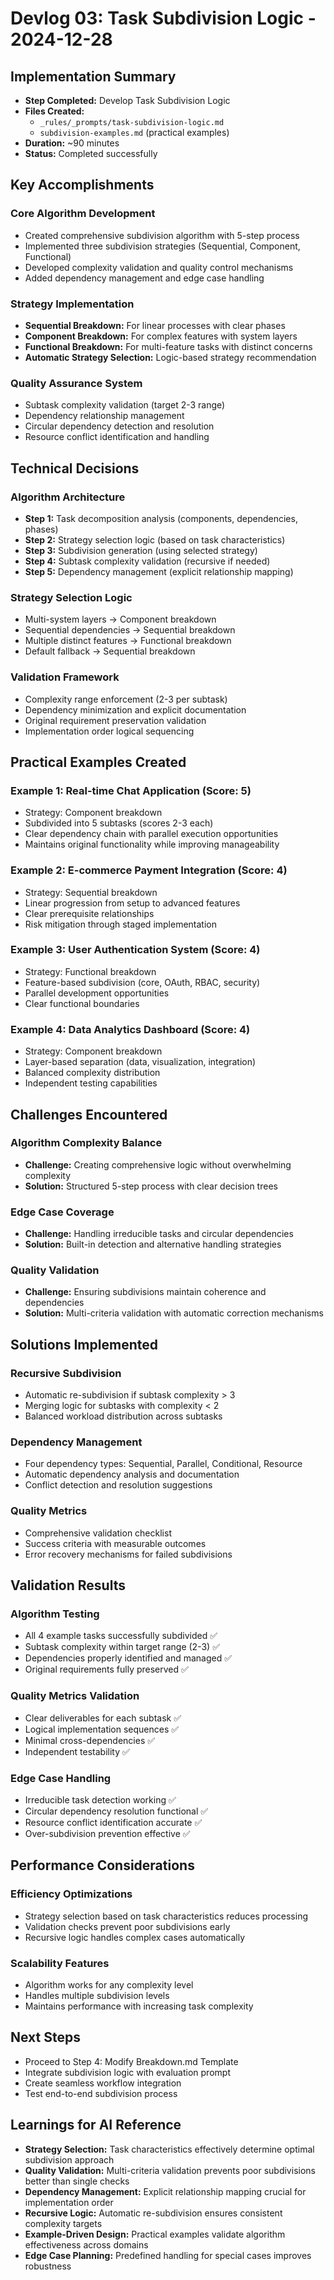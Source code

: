 # Devlog 03: Task Subdivision Logic - 2024-12-28

## Implementation Summary
- **Step Completed:** Develop Task Subdivision Logic
- **Files Created:** 
  - `_rules/_prompts/task-subdivision-logic.md`
  - `subdivision-examples.md` (practical examples)
- **Duration:** ~90 minutes
- **Status:** Completed successfully

## Key Accomplishments

### Core Algorithm Development
- Created comprehensive subdivision algorithm with 5-step process
- Implemented three subdivision strategies (Sequential, Component, Functional)
- Developed complexity validation and quality control mechanisms
- Added dependency management and edge case handling

### Strategy Implementation
- **Sequential Breakdown:** For linear processes with clear phases
- **Component Breakdown:** For complex features with system layers
- **Functional Breakdown:** For multi-feature tasks with distinct concerns
- **Automatic Strategy Selection:** Logic-based strategy recommendation

### Quality Assurance System
- Subtask complexity validation (target 2-3 range)
- Dependency relationship management
- Circular dependency detection and resolution
- Resource conflict identification and handling

## Technical Decisions

### Algorithm Architecture
- **Step 1:** Task decomposition analysis (components, dependencies, phases)
- **Step 2:** Strategy selection logic (based on task characteristics)
- **Step 3:** Subdivision generation (using selected strategy)
- **Step 4:** Subtask complexity validation (recursive if needed)
- **Step 5:** Dependency management (explicit relationship mapping)

### Strategy Selection Logic
- Multi-system layers → Component breakdown
- Sequential dependencies → Sequential breakdown
- Multiple distinct features → Functional breakdown
- Default fallback → Sequential breakdown

### Validation Framework
- Complexity range enforcement (2-3 per subtask)
- Dependency minimization and explicit documentation
- Original requirement preservation validation
- Implementation order logical sequencing

## Practical Examples Created

### Example 1: Real-time Chat Application (Score: 5)
- Strategy: Component breakdown
- Subdivided into 5 subtasks (scores 2-3 each)
- Clear dependency chain with parallel execution opportunities
- Maintains original functionality while improving manageability

### Example 2: E-commerce Payment Integration (Score: 4)
- Strategy: Sequential breakdown
- Linear progression from setup to advanced features
- Clear prerequisite relationships
- Risk mitigation through staged implementation

### Example 3: User Authentication System (Score: 4)
- Strategy: Functional breakdown
- Feature-based subdivision (core, OAuth, RBAC, security)
- Parallel development opportunities
- Clear functional boundaries

### Example 4: Data Analytics Dashboard (Score: 4)
- Strategy: Component breakdown
- Layer-based separation (data, visualization, integration)
- Balanced complexity distribution
- Independent testing capabilities

## Challenges Encountered

### Algorithm Complexity Balance
- **Challenge:** Creating comprehensive logic without overwhelming complexity
- **Solution:** Structured 5-step process with clear decision trees

### Edge Case Coverage
- **Challenge:** Handling irreducible tasks and circular dependencies
- **Solution:** Built-in detection and alternative handling strategies

### Quality Validation
- **Challenge:** Ensuring subdivisions maintain coherence and dependencies
- **Solution:** Multi-criteria validation with automatic correction mechanisms

## Solutions Implemented

### Recursive Subdivision
- Automatic re-subdivision if subtask complexity > 3
- Merging logic for subtasks with complexity < 2
- Balanced workload distribution across subtasks

### Dependency Management
- Four dependency types: Sequential, Parallel, Conditional, Resource
- Automatic dependency analysis and documentation
- Conflict detection and resolution suggestions

### Quality Metrics
- Comprehensive validation checklist
- Success criteria with measurable outcomes
- Error recovery mechanisms for failed subdivisions

## Validation Results

### Algorithm Testing
- All 4 example tasks successfully subdivided ✅
- Subtask complexity within target range (2-3) ✅
- Dependencies properly identified and managed ✅
- Original requirements fully preserved ✅

### Quality Metrics Validation
- Clear deliverables for each subtask ✅
- Logical implementation sequences ✅
- Minimal cross-dependencies ✅
- Independent testability ✅

### Edge Case Handling
- Irreducible task detection working ✅
- Circular dependency resolution functional ✅
- Resource conflict identification accurate ✅
- Over-subdivision prevention effective ✅

## Performance Considerations

### Efficiency Optimizations
- Strategy selection based on task characteristics reduces processing
- Validation checks prevent poor subdivisions early
- Recursive logic handles complex cases automatically

### Scalability Features
- Algorithm works for any complexity level
- Handles multiple subdivision levels
- Maintains performance with increasing task complexity

## Next Steps
- Proceed to Step 4: Modify Breakdown.md Template
- Integrate subdivision logic with evaluation prompt
- Create seamless workflow integration
- Test end-to-end subdivision process

## Learnings for AI Reference
- **Strategy Selection:** Task characteristics effectively determine optimal subdivision approach
- **Quality Validation:** Multi-criteria validation prevents poor subdivisions better than single checks
- **Dependency Management:** Explicit relationship mapping crucial for implementation order
- **Recursive Logic:** Automatic re-subdivision ensures consistent complexity targets
- **Example-Driven Design:** Practical examples validate algorithm effectiveness across domains
- **Edge Case Planning:** Predefined handling for special cases improves robustness